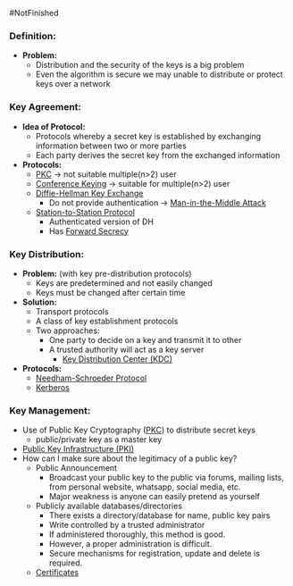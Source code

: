 #NotFinished 
### Definition:
- **Problem:**
	- Distribution and the security of the keys is a big problem
	- Even the algorithm is secure we may unable to distribute or protect keys over a network
### Key Agreement:
- **Idea of Protocol:**
	- Protocols whereby a secret key is established by exchanging information between two or more parties
	- Each party derives the secret key from the exchanged information
- **Protocols:**
	- [PKC](PKC.md) -> not suitable multiple(n>2) user
	- [Conference Keying](Conference%20Keying.md)  -> suitable for multiple(n>2) user
	- [Diffie-Hellman Key Exchange](Diffie-Hellman%20Key%20Exchange.md)
		- Do not provide authentication -> [Man-in-the-Middle Attack](Man-in-the-Middle%20Attack.md)
	- [Station-to-Station Protocol](Station-to-Station%20Protocol.md)
		- Authenticated version of DH
		- Has [Forward Secrecy](Forward%20Secrecy.md)
### Key Distribution:
- **Problem:** (with key pre-distribution protocols)
	- Keys are predetermined and not easily changed
	- Keys must be changed after certain time
- **Solution:** 
	- Transport protocols
	- A class of key establishment protocols
	- Two approaches:
		- One party to decide on a key and transmit it to other
		- A trusted authority will act as a key server
			- [Key Distribution Center (KDC)](Key%20Distribution%20Center%20(KDC).md)
- **Protocols:**
	- [Needham-Schroeder Protocol](Needham-Schroeder%20Protocol.md)
	- [Kerberos](Kerberos.md)
### Key Management:
- Use of Public Key Cryptography ([PKC](PKC.md)) to distribute secret keys
	- public/private key as a master key
- [Public Key Infrastructure (PKI)](Public%20Key%20Infrastructure%20(PKI).md)
- How can I make sure about the legitimacy of a public key?
	- Public Announcement
		- Broadcast your public key to the public via forums, mailing lists, from personal website, whatsapp, social media, etc.
		- Major weakness is anyone can easily pretend as yourself 
	- Publicly available databases/directories
		- There exists a directory/database for name, public key pairs
		- Write controlled by a trusted administrator  
		- If administered thoroughly, this method is good.
		- However, a proper administration is difficult. 
		- Secure mechanisms for registration, update and delete is required.
	- [Certificates](Certificates.md)

